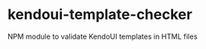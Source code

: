 kendoui-template-checker
========================

NPM module to validate KendoUI templates in HTML files
